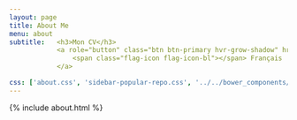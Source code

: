 ```yaml
---
layout: page
title: About Me
menu: about
subtitle:   <h3>Mon CV</h3>
            <a role="button" class="btn btn-primary hvr-grow-shadow" href="/assets/files/CV_R_DELANSAY_FR.pdf" target="_blanks">
                <span class="flag-icon flag-icon-bl"></span> Français
            </a>

css: ['about.css', 'sidebar-popular-repo.css', '../../bower_components/flag-icon-css/css/flag-icon.min.css']
---
```


{% include about.html %}
